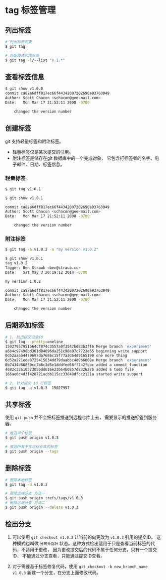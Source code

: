 # tag 标签管理

## 列出标签
```bash
# 列出标签列表
$ git tag

# 匹配模式列出标签
$ git tag -l/--list "v.1.*"
```

## 查看标签信息
```bash
$ git show v1.0.0
commit ca82a6dff817ec66f44342007202690a93763949
Author: Scott Chacon <schacon@gee-mail.com>
Date:   Mon Mar 17 21:52:11 2008 -0700

    changed the version number
```

## 创建标签
git 支持轻量标签和附注标签。 
* 轻量标签仅是某次提交的引用。 
* 附注标签是储存在git 数据库中的一个完成对象， 它包含打标签者的名字、电子邮件、日期、标签信息。


### 轻量标签

```bash
$ git tag v1.0.1 

$ git show v1.0.1

commit ca82a6dff817ec66f44342007202690a93763949
Author: Scott Chacon <schacon@gee-mail.com>
Date:   Mon Mar 17 21:52:11 2008 -0700

    changed the version number
```

### 附注标签
```bash
$ git tag -a v1.0.2 -m "my version v1.0.2"

$ git show v1.0.1
tag v1.0.2
Tagger: Ben Straub <ben@straub.cc>
Date:   Sat May 3 20:19:12 2014 -0700

my version 1.0.2

commit ca82a6dff817ec66f44342007202690a93763949
Author: Scott Chacon <schacon@gee-mail.com>
Date:   Mon Mar 17 21:52:11 2008 -0700

    changed the version number
```

## 后期添加标签
```bash
# 1. 找出提交记录id
$ git log --pretty=oneline
15027957951b64cf874c3557a0f3547bd83b3ff6 Merge branch 'experiment'
a6b4c97498bd301d84096da251c98a07c7723e65 beginning write support
0d52aaab4479697da7686c15f77a3d64d9165190 one more thing
6d52a271eda8725415634dd79daabbc4d9b6008e Merge branch 'experiment'
0b7434d86859cc7b8c3d5e1dddfed66ff742fcbc added a commit function
4682c3261057305bdd616e23b64b0857d832627b added a todo file
166ae0c4d3f420721acbb115cc33848dfcc2121a started write support

# 2. 针对提交 id 打标签
$ git tag -a v1.0.3  15027957
```

## 共享标签
使用 `git push` 并不会把标签推送到远程仓库上去， 需要显示的推送标签到服务器。

```bash 
# 推送单个标签
$ git push origin v1.0.3

# 推送所有不在远程仓库的标签
$ git push origin --tags
```

## 删除标签
```bash
# 删除本地标签
$ git tag -d v1.0.3

# 删除远端分支 方法一
$ git push origin :refs/tags/v1.0.3
# 删除远端分支 方法二
$ git push origin --delete v1.0.3
```

## 检出分支
1. 可以使用 `git checkout v1.0.3` 让当前的向更改为 `v1.0.3` 引用的提交ID。 这种模式也叫做 `分离头指针` 状态。这种方式检出适用于只是查看当前标签的代码，不适用于更改， 因为更改提交后的代码不属于任何分支，只有一个提交ID， 不能通过分支查看，只能通过提交ID查看。

2. 对于需要基于标签修复代码，使用 `git checkout -b new_branch_name v1.0.3` 新建一个分支，在分支上面修改代码。 


